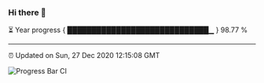 ### Hi there 👋

⏳ Year progress { █████████████████████████████▁ } 98.77 %

---

⏰ Updated on Sun, 27 Dec 2020 12:15:08 GMT

![Progress Bar CI](https://github.com/liununu/liununu/workflows/Progress%20Bar%20CI/badge.svg)
